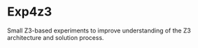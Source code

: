 # Exp4z3
Small Z3-based experiments to improve understanding of the Z3 architecture and solution process.
